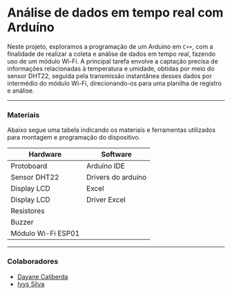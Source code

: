 # Análise de dados em tempo real com Arduíno
Neste projeto, exploramos a programação de um Arduino em ```C++```, com a finalidade de realizar a coleta e análise de dados em tempo real, fazendo uso de um módulo Wi-Fi. A principal tarefa envolve a captação precisa de informações relacionadas à temperatura e umidade, obtidas por meio do sensor DHT22, seguida pela transmissão instantânea desses dados por intermédio do módulo Wi-Fi, direcionando-os para uma planilha de registro e análise.

---
### Materiais
Abaixo segue uma tabela indicando os materiais e ferramentas utilizados para montagem e programação do dispositivo.

|  Hardware            |  Software            |
|----------------------|----------------------|
| Protoboard           | Arduíno IDE          |
| Sensor DHT22         | Drivers do arduíno   |
| Display LCD          | Excel                |
| Display LCD          | Driver Excel         |
| Resistores           |
| Buzzer               |
| Módulo Wi-Fi ESP01   |

---

### Colaboradores
- [Dayane Caliberda](https://github.com/DayaneCaliberda)
- [Ivys Silva](https://github.com/ivybin)
